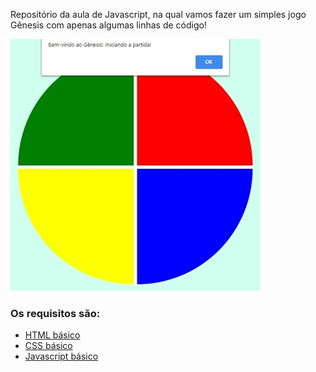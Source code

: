 Repositório da aula de Javascript, na qual vamos fazer um simples jogo Gênesis com apenas algumas linhas de código! 


[![GENESIS GAME](https://github.com/yianzaratin/jogoMemoriaGenius/blob/main/genesis.jpg "GENESIS GAME")](https://yianzaratin.github.io "GENESIS GAME")


### Os requisitos são:

* [HTML básico](https://www.w3schools.com/html/)
* [CSS básico](https://developer.mozilla.org/pt-BR/docs/Web/CSS)
* [Javascript básico](https://developer.mozilla.org/pt-BR/docs/Web/JavaScript)

